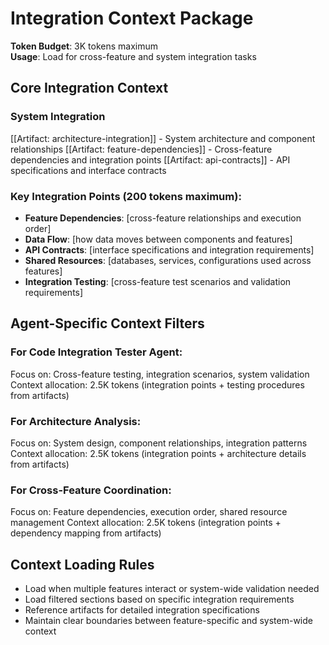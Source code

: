 # Integration Context Package

**Token Budget**: 3K tokens maximum  
**Usage**: Load for cross-feature and system integration tasks

## Core Integration Context

### System Integration
[[Artifact: architecture-integration]] - System architecture and component relationships
[[Artifact: feature-dependencies]] - Cross-feature dependencies and integration points
[[Artifact: api-contracts]] - API specifications and interface contracts

### Key Integration Points (200 tokens maximum):
- **Feature Dependencies**: [cross-feature relationships and execution order]
- **Data Flow**: [how data moves between components and features]
- **API Contracts**: [interface specifications and integration requirements]
- **Shared Resources**: [databases, services, configurations used across features]
- **Integration Testing**: [cross-feature test scenarios and validation requirements]

## Agent-Specific Context Filters

### For Code Integration Tester Agent:
Focus on: Cross-feature testing, integration scenarios, system validation
Context allocation: 2.5K tokens (integration points + testing procedures from artifacts)

### For Architecture Analysis:
Focus on: System design, component relationships, integration patterns
Context allocation: 2.5K tokens (integration points + architecture details from artifacts)

### For Cross-Feature Coordination:
Focus on: Feature dependencies, execution order, shared resource management
Context allocation: 2.5K tokens (integration points + dependency mapping from artifacts)

## Context Loading Rules
- Load when multiple features interact or system-wide validation needed
- Load filtered sections based on specific integration requirements
- Reference artifacts for detailed integration specifications
- Maintain clear boundaries between feature-specific and system-wide context